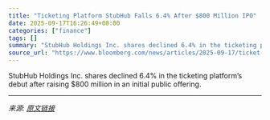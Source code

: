 ```yaml
---
title: "Ticketing Platform StubHub Falls 6.4% After $800 Million IPO"
date: 2025-09-17T16:26:49+08:00
categories: ["finance"]
tags: []
summary: "StubHub Holdings Inc. shares declined 6.4% in the ticketing platform’s debut after raising $800 million in an initial public offering."
source_url: "https://www.bloomberg.com/news/articles/2025-09-17/ticket-platform-stubhub-opens-7-9-higher-after-800-million-ipo"
---
```


StubHub Holdings Inc. shares declined 6.4% in the ticketing platform’s debut after raising $800 million in an initial public offering.

---

*来源: [原文链接](https://www.bloomberg.com/news/articles/2025-09-17/ticket-platform-stubhub-opens-7-9-higher-after-800-million-ipo)*
